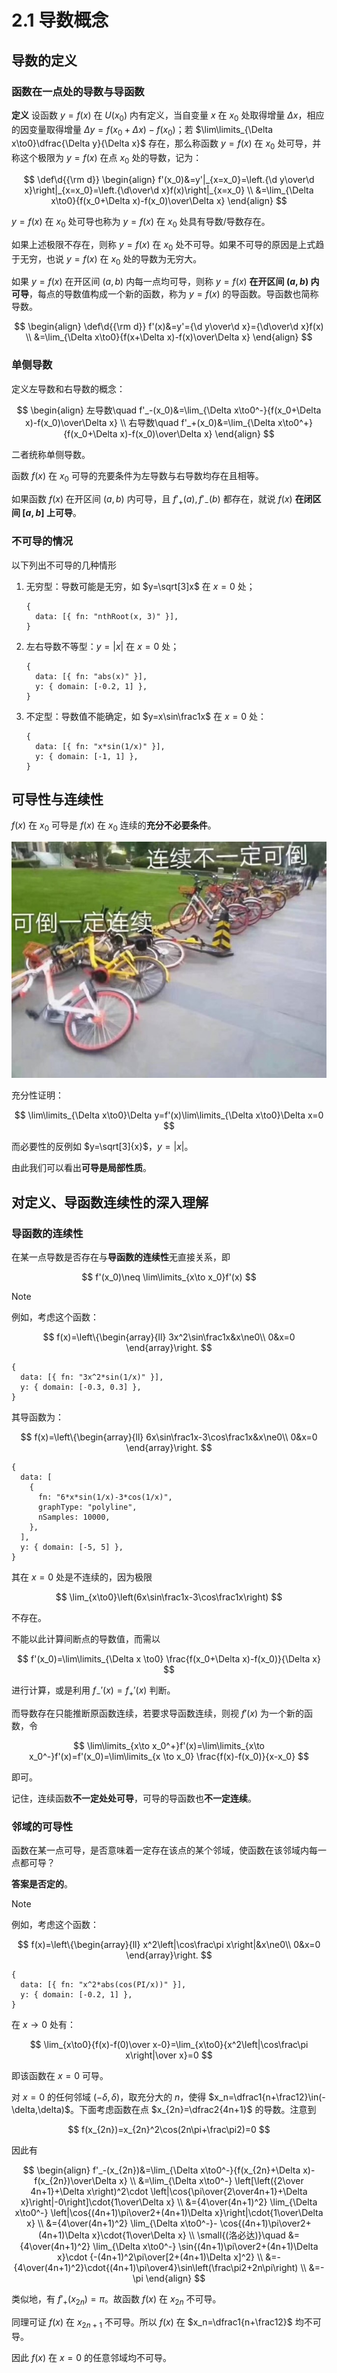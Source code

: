 # 2.1 导数概念

## 导数的定义

### 函数在一点处的导数与导函数

**定义** 设函数 $y=f(x)$ 在 $U(x_0)$ 内有定义，当自变量 $x$ 在 $x_0$ 处取得增量 $\Delta x$，相应的因变量取得增量 $\Delta y=f(x_0+\Delta x)-f(x_0)$；若 $\lim\limits_{\Delta x\to0}\dfrac{\Delta y}{\Delta x}$ 存在，那么称函数 $y=f(x)$ 在 $x_0$ 处可导，并称这个极限为 $y=f(x)$ 在点 $x_0$ 处的导数，记为：

$$
\def\d{{\rm d}}
\begin{align}
f'(x_0)&=y'|_{x=x_0}=\left.{\d y\over\d x}\right|_{x=x_0}=\left.{\d\over\d x}f(x)\right|_{x=x_0} \\
&=\lim_{\Delta x\to0}{f(x_0+\Delta x)-f(x_0)\over\Delta x}
\end{align}
$$

$y=f(x)$ 在 $x_0$ 处可导也称为 $y=f(x)$ 在 $x_0$ 处具有导数/导数存在。

如果上述极限不存在，则称 $y=f(x)$ 在 $x_0$ 处不可导。如果不可导的原因是上式趋于无穷，也说 $y=f(x)$ 在 $x_0$ 处的导数为无穷大。

如果 $y=f(x)$ 在开区间 $(a,b)$ 内每一点均可导，则称 $y=f(x)$ **在开区间 $(a,b)$ 内可导**，每点的导数值构成一个新的函数，称为 $y=f(x)$ 的导函数。导函数也简称导数。

$$
\begin{align}
\def\d{{\rm d}}
f'(x)&=y'={\d y\over\d x}={\d\over\d x}f(x) \\
&=\lim_{\Delta x\to0}{f(x+\Delta x)-f(x)\over\Delta x}
\end{align}
$$

### 单侧导数

定义左导数和右导数的概念：

$$
\begin{align}
左导数\quad f'_-(x_0)&=\lim_{\Delta x\to0^-}{f(x_0+\Delta x)-f(x_0)\over\Delta x} \\
右导数\quad f'_+(x_0)&=\lim_{\Delta x\to0^+}{f(x_0+\Delta x)-f(x_0)\over\Delta x}
\end{align}
$$

二者统称单侧导数。

函数 $f(x)$ 在 $x_0$ 可导的充要条件为左导数与右导数均存在且相等。

如果函数 $f(x)$ 在开区间 $(a,b)$ 内可导，且 $f'_+(a),f'_-(b)$ 都存在，就说 $f(x)$ **在闭区间 $[a,b]$ 上可导**。

### 不可导的情况

以下列出不可导的几种情形

1. 无穷型：导数可能是无穷，如 $y=\sqrt[3]x$ 在 $x=0$ 处；

   ```graph
   {
     data: [{ fn: "nthRoot(x, 3)" }],
   }
   ```

2. 左右导数不等型：$y=|x|$ 在 $x=0$ 处；

   ```graph
   {
     data: [{ fn: "abs(x)" }],
     y: { domain: [-0.2, 1] },
   }
   ```

3. 不定型：导数值不能确定，如 $y=x\sin\frac1x$ 在 $x=0$ 处：

   ```graph
   {
     data: [{ fn: "x*sin(1/x)" }],
     y: { domain: [-1, 1] },
   }
   ```

## 可导性与连续性

$f(x)$ 在 $x_0$ 可导是 $f(x)$ 在 $x_0$ 连续的**充分不必要条件**。

![&keep-color &medium](./images/differentiability-continuity.jpg)

充分性证明：

$$
\lim\limits_{\Delta x\to0}\Delta y=f'(x)\lim\limits_{\Delta x\to0}\Delta x=0
$$

而必要性的反例如 $y=\sqrt[3]{x}$，$y=|x|$。

由此我们可以看出**可导是局部性质**。

## 对定义、导函数连续性的深入理解

### 导函数的连续性

在某一点导数是否存在与**导函数的连续性**无直接关系，即

$$
f'(x_0)\neq \lim\limits_{x\to x_0}f'(x)
$$

> [!note]
>
> 例如，考虑这个函数：
>
> $$
> f(x)=\left\{\begin{array}{ll}
> 3x^2\sin\frac1x&x\ne0\\
> 0&x=0
> \end{array}\right.
> $$
>
> ```graph
> {
>   data: [{ fn: "3x^2*sin(1/x)" }],
>   y: { domain: [-0.3, 0.3] },
> }
> ```
>
> 其导函数为：
>
> $$
> f(x)=\left\{\begin{array}{ll}
> 6x\sin\frac1x-3\cos\frac1x&x\ne0\\
> 0&x=0
> \end{array}\right.
> $$
>
> ```graph
> {
>   data: [
>     {
>       fn: "6*x*sin(1/x)-3*cos(1/x)",
>       graphType: "polyline",
>       nSamples: 10000,
>     },
>   ],
>   y: { domain: [-5, 5] },
> }
> ```
>
> 其在 $x=0$ 处是不连续的，因为极限
>
> $$
> \lim_{x\to0}\left(6x\sin\frac1x-3\cos\frac1x\right)
> $$
>
> 不存在。

不能以此计算间断点的导数值，而需以

$$
f'(x_0)=\lim\limits_{\Delta x \to0} \frac{f(x_0+\Delta x)-f(x_0)}{\Delta x}
$$

进行计算，或是利用 $f_-'(x)=f_+'(x)$ 判断。

而导数存在只能推断原函数连续，若要求导函数连续，则视 $f'(x)$ 为一个新的函数，令

$$
\lim\limits_{x\to x_0^+}f'(x)=\lim\limits_{x\to x_0^-}f'(x)=f'(x_0)=\lim\limits_{x \to x_0} \frac{f(x)-f(x_0)}{x-x_0}
$$

即可。

记住，连续函数**不一定处处可导**，可导的导函数也**不一定连续**。

### 邻域的可导性

函数在某一点可导，是否意味着一定存在该点的某个邻域，使函数在该邻域内每一点都可导？

**答案是否定的**。

> [!note]
>
> 例如，考虑这个函数：
>
> $$
> f(x)=\left\{\begin{array}{ll}
> x^2\left|\cos\frac\pi x\right|&x\ne0\\
> 0&x=0
> \end{array}\right.
> $$
>
> ```graph
> {
>   data: [{ fn: "x^2*abs(cos(PI/x))" }],
>   y: { domain: [-0.2, 1] },
> }
> ```
>
> 在 $x\to0$ 处有：
>
> $$
> \lim_{x\to0}{f(x)-f(0)\over x-0}=\lim_{x\to0}{x^2\left|\cos\frac\pi x\right|\over x}=0
> $$
>
> 即该函数在 $x=0$ 可导。
>
> 对 $x=0$ 的任何邻域 $(-\delta,\delta)$，取充分大的 $n$，使得 $x_n=\dfrac1{n+\frac12}\in(-\delta,\delta)$。下面考虑函数在点 $x_{2n}=\dfrac2{4n+1}$ 的导数。注意到
>
> $$
> f(x_{2n})=x_{2n}^2\cos(2n\pi+\frac\pi2)=0
> $$
>
> 因此有
>
> $$
> \begin{align}
> f'_-(x_{2n})&=\lim_{\Delta x\to0^-}{f(x_{2n}+\Delta x)-f(x_{2n})\over\Delta x} \\
> &=\lim_{\Delta x\to0^-}
>    \left[\left({2\over 4n+1}+\Delta x\right)^2\cdot
>    \left|\cos{\pi\over{2\over4n+1}+\Delta x}\right|-0\right]\cdot{1\over\Delta x} \\
> &={4\over(4n+1)^2}
>    \lim_{\Delta x\to0^-}
>    \left|\cos{(4n+1)\pi\over2+(4n+1)\Delta x}\right|\cdot{1\over\Delta x} \\
> &={4\over(4n+1)^2}
>    \lim_{\Delta x\to0^-}-
>    \cos{(4n+1)\pi\over2+(4n+1)\Delta x}\cdot{1\over\Delta x} \\
> \small{(洛必达)}\quad
> &={4\over(4n+1)^2}
>    \lim_{\Delta x\to0^-}
>    \sin{(4n+1)\pi\over2+(4n+1)\Delta x}\cdot
>    {-(4n+1)^2\pi\over[2+(4n+1)\Delta x]^2} \\
> &=-{4\over(4n+1)^2}\cdot{(4n+1)\pi\over4}\sin\left(\frac\pi2+2n\pi\right) \\
> &=-\pi
> \end{align}
> $$
>
> 类似地，有 $f'_+(x_{2n})=\pi$。故函数 $f(x)$ 在 $x_{2n}$ 不可导。
>
> 同理可证 $f(x)$ 在 $x_{2n+1}$ 不可导。所以 $f(x)$ 在 $x_n=\dfrac1{n+\frac12}$ 均不可导。
>
> 因此 $f(x)$ 在 $x=0$ 的任意邻域均不可导。
